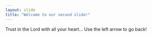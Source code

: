 ```yaml
---
layout: slide
title: "Welcome to our second slide!"
---
```

Trust in the Lord with all your heart...
Use the left arrow to go back!
